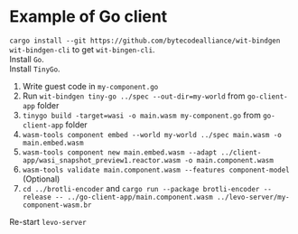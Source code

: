 # Example of Go client

`cargo install --git https://github.com/bytecodealliance/wit-bindgen wit-bindgen-cli` to get `wit-bingen-cli`.  
Install `Go`.  
Install `TinyGo`.  

1. Write guest code in `my-component.go`
2. Run `wit-bindgen tiny-go ../spec --out-dir=my-world` from `go-client-app` folder
3. `tinygo build -target=wasi -o main.wasm my-component.go` from `go-client-app` folder
4. `wasm-tools component embed --world my-world ../spec main.wasm -o main.embed.wasm`
5. `wasm-tools component new main.embed.wasm --adapt ../client-app/wasi_snapshot_preview1.reactor.wasm -o main.component.wasm`
6. `wasm-tools validate main.component.wasm --features component-model` (Optional)
7. `cd ../brotli-encoder` and `cargo run --package brotli-encoder --release -- ../go-client-app/main.component.wasm ../levo-server/my-component-wasm.br`

Re-start `levo-server`
